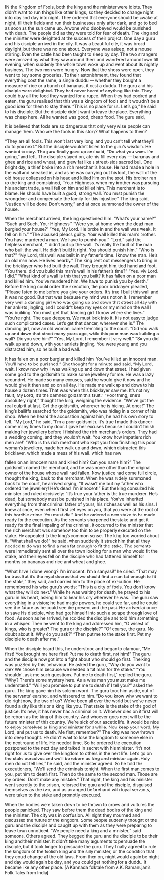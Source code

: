 IN the Kingdom of Fools, both the king and the minister were idiots.
They didn’t want to run things like other kings, so they decided to
change night into day and day into night. They ordered that everyone
should be awake at night, till their fields and run their businesses
only after dark, and go to bed as soon as the sun came up. Anyone
who disobeyed would be punished with death. The people did as
they were told for fear of death. The king and the minister were
delighted at the success of their project. One day a guru and his
disciple arrived in the city. It was a beautiful city, it was broad
daylight, but there was no one about. Everyone was asleep, not a
mouse stirring. Even the cattle had been taught to sleep by day.
The two strangers were amazed by what they saw around them
and wandered around town till evening, when suddenly the whole
town woke up and went about its nightly business.
The two men were hungry. Now that the shops were open,
they went to buy some groceries. To their astonishment, they
found that everything cost the same, a single duddu — whether
they bought a measure of rice or a bunch of bananas, it cost a
duddu. The guru and his disciple were delighted. They had never
heard of anything like this. They could buy all the food they
wanted for a rupee.
When they had cooked and eaten, the guru realised that this
was a kingdom of fools and it wouldn’t be a good idea for them to
stay there. “This is no place for us. Let’s go,” he said to his disciple.
But the disciple didn’t want to leave the place. Everything was
cheap here. All he wanted was good, cheap food. The guru said,

It is believed that fools are so dangerous that only
very wise people can manage them. Who are the
fools in this story? What happens to them?

“They are all fools. This won’t last very long, and you can’t tell
what they’ll do to you next.”
But the disciple wouldn’t listen to the guru’s wisdom. He
wanted to stay. The guru finally gave up and said, “Do what you
want. I’m going,” and left. The disciple stayed on, ate his fill every
day — bananas and ghee and rice and wheat, and grew fat like a
street-side sacred bull.
One bright day, a thief broke into a rich merchant’s house. He
had made a hole in the wall and sneaked in, and as he was carrying
out his loot, the wall of the old house collapsed on his head and
killed him on the spot. His brother ran to the king and complained,
“Your Highness, when my brother was pursuing his ancient trade,
a wall fell on him and killed him. This merchant is to blame. He
should have built a good, strong wall. You must
punish the wrongdoer and compensate the family
for this injustice.”
The king said, “Justice will be done. Don’t
worry,” and at once summoned the owner of
the house.

When the merchant arrived, the king questioned him.
“What’s your name?”
“Such and Such, Your Highness.”
“Were you at home when the dead man burgled your house?”
“Yes, My Lord. He broke in and the wall was weak. It fell on him.”
“The accused pleads guilty. Your wall killed this man’s brother.
You have murdered a man. We have to punish you.”
“Lord,” said the helpless merchant, “I didn’t put up the wall.
It’s really the fault of the man who built the wall. He didn’t build
it right. You should punish him.”
“Who is that?”
“My Lord, this wall was built in my father’s time. I know the
man. He’s an old man now. He lives nearby.”
The king sent out messengers to bring in the bricklayer who
had built the wall. They brought him, tied hand and foot.
“You there, did you build this man’s wall in his father’s time?”
“Yes, My Lord, I did.”
“What kind of a wall is this that you built? It has fallen on a
poor man and killed him. You’ve murdered him. We have to punish
you by death.”
Before the king could order the execution, the poor bricklayer
pleaded, “Please listen to me before you give your orders. It’s true
I built this wall and it was no good. But that was because my
mind was not on it. I remember very well a dancing girl who was
going up and down that street all day with her anklets jingling,
and I couldn’t keep my eyes or my mind on the wall I was building.
You must get that dancing girl. I know where she lives.”
“You’re right. The case deepens. We must look into it. It is not
easy to judge such complicated cases. Let’s get that dancer,
wherever she is.”
The dancing girl, now an old woman, came trembling to
the court.
“Did you walk up and down that street many years ago, while
this poor man was building a wall? Did you see him?”
“Yes, My Lord, I remember it very well.”
“So you did walk up and down, with your anklets jingling.
You were young and you distracted him, so he built a bad wall.

It has fallen on a poor burglar and
killed him. You’ve killed an innocent
man. You’ll have to be punished.”
She thought for a minute and said,
“My Lord, wait. I know now why I was
walking up and down that street. I
had given some gold to the goldsmith
to make some jewellery for me. He
was a lazy scoundrel. He made so
many excuses, said he would give it
now and he would give it then and
so on all day. He made me walk up
and down to his house a dozen times.
That was when this bricklayer saw me. It’s
not my fault, My Lord, it’s the damned
goldsmith’s fault.”
“Poor thing, she’s absolutely right,”
thought the king, weighing the evidence.
“We’ve got the real culprit at last. Get the
goldsmith, wherever he is hiding. At once!”
The king’s bailiffs searched for the
goldsmith, who was hiding in a corner of
his shop. When he heard the accusation
against him, he had his own story to tell.
“My Lord,” he said, “I’m a poor
goldsmith. It’s true I made this dancer
come many times to my door. I gave her
excuses because I couldn’t finish making
her jewellery before I finished the rich
merchant’s orders. They had a wedding
coming, and they wouldn’t wait. You know
how impatient rich men are!”
“Who is this rich merchant who kept
you from finishing this poor woman’s
jewellery, made her walk up and down,
which distracted this bricklayer, which
made a mess of his wall, which has now

fallen on an innocent man and killed him?
Can you name him?”
The goldsmith named the merchant, and
he was none other than the original owner of
the house whose wall had fallen. Now justice
had come full circle, thought the king, back to
the merchant. When he was rudely summoned
back to the court, he arrived crying, “It wasn’t
me but my father who ordered the jewellery!
He’s dead! I’m innocent!”
But the king consulted his minister and ruled
decisively: “It’s true your father is the true
murderer. He’s dead, but somebody must be
punished in his place. You’ve inherited
everything from that criminal father of yours,
his riches as well as his sins. I knew at once,
even when I first set eyes on you, that you were
at the root of this horrible crime. You must die.”
And he ordered a new stake to be made
ready for the execution. As the servants
sharpened the stake and got it ready for the
final impaling of the criminal, it occurred to
the minister that the rich merchant was
somehow too thin to be properly executed on
the stake. He appealed to the king’s common
sense. The king too worried about it.
“What shall we do?” he said, when
suddenly it struck him that all they needed
to do was to find a man fat
enough to fit the stake. The
servants were immediately sent
all over the town looking for a
man who would fit the stake,
and their eyes fell on the
disciple who had fattened
himself for months on bananas
and rice and wheat and ghee.

“What have I done wrong? I’m innocent. I’m a sanyasi!” he cried.
“That may be true. But it’s the royal decree that we should
find a man fat enough to fit the stake,” they said, and carried him
to the place of execution. He remembered his wise guru’s words:
“This is a city of fools. You don’t know what they will do next.”
While he was waiting for death, he prayed to his guru in his heart,
asking him to hear his cry wherever he was. The guru saw
everything in a vision; he had magic powers, he could see far,
and he could see the future as he could see the present and the
past. He arrived at once to save his disciple, who had got himself
into such a scrape through love of food.
As soon as he arrived, he scolded the disciple and told him
something in a whisper. Then he went to the king and addressed
him, “O wisest of kings, who is greater? The guru or the disciple?”
“Of course, the guru. No doubt about it. Why do you ask?”
“Then put me to the stake first. Put my disciple to death after me.”

When the disciple heard this, he understood and began to
clamour, “Me first! You brought me here first! Put me to death
first, not him!”
The guru and the disciple now got into a fight about who should
go first. The king was puzzled by this behaviour. He asked the
guru, “Why do you want to die? We chose him because we needed
a fat man for the stake.”
“You shouldn’t ask me such questions. Put me to death first,”
replied the guru.
“Why? There’s some mystery here. As a wise man you must
make me understand.”
“Will you promise to put me to death if I tell you?” asked the
guru. The king gave him his solemn word. The guru took him
aside, out of the servants’ earshot, and whispered to him, “Do you
know why we want to die right now, the two of us? We’ve been all
over the world but we’ve never found a city like this or a king like
you. That stake is the stake of the god of justice. It’s new, it has
never had a criminal on it. Whoever dies on it first will be reborn as
the king of this country. And whoever goes next will be the future
minister of this country. We’re sick of our ascetic life. It would be
nice to enjoy ourselves as king and minister for a while. Now keep
your word, My Lord, and put us to death. Me first, remember?”
The king was now thrown into deep thought. He didn’t want
to lose the kingdom to someone else in the next round of life. He
needed time. So he ordered the execution postponed to the next
day and talked in secret with his minister. “It’s not right for us to
give over the kingdom to others in the next life. Let’s go on the
stake ourselves and we’ll be reborn as king and minister again.
Holy men do not tell lies,” he said, and the minister agreed.
So he told the executioners, “We’ll send the criminals tonight.
When the first man comes to you, put him to death first. Then do
the same to the second man. Those are my orders. Don’t make
any mistake.”
That night, the king and his minister went secretly to the
prison, released the guru and the disciple, disguised themselves
as the two, and as arranged beforehand with loyal servants, were
taken to the stake and promptly executed.

When the bodies were taken down to be thrown to crows and
vultures the people panicked. They saw before them the dead
bodies of the king and the minister. The city was in confusion.
All night they mourned and discussed the future of the
kingdom. Some people suddenly thought of the guru and the
disciple and caught up with them as they were preparing to leave
town unnoticed. “We people need a king and a minister,” said
someone. Others agreed. They begged the guru and the disciple
to be their king and their minister. It didn’t take many arguments
to persuade the disciple, but it took longer to persuade the guru.
They finally agreed to rule the kingdom of the foolish king and
the silly minister, on the condition that they could change all the
old laws.
From then on, night would again be night and day would again
be day, and you could get nothing for a duddu. It became like any
other place.
[A Kannada folktale from A.K. Ramanujan’s
Folk Tales from India]

